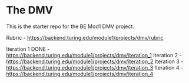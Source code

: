 # The DMV

This is the starter repo for the BE Mod1 DMV project.

Rubric - https://backend.turing.edu/module1/projects/dmv/rubric

Iteration 1 DONE - https://backend.turing.edu/module1/projects/dmv/iteration_1
Iteration 2 - https://backend.turing.edu/module1/projects/dmv/iteration_2
Iteration 3 - https://backend.turing.edu/module1/projects/dmv/iteration_3
Iteration 4 - https://backend.turing.edu/module1/projects/dmv/iteration_4
